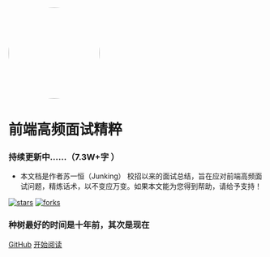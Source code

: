 <img width="180px" style="border-radius: 50%" bor src="https://s1.ax1x.com/2020/04/06/Gysl24.png">

# 前端高频面试精粹
### 持续更新中……（7.3W+字 ）
- 本文档是作者苏一恒（Junking） 校招以来的面试总结，旨在应对前端高频面试问题，精炼话术，以不变应万变。如果本文能为您得到帮助，请给予支持！

[![stars](https://badgen.net/github/stars/827652549/my-book?icon=github&color=4ab8a1)](https://github.com/827652549/my-book) [![forks](https://badgen.net/github/forks/827652549/my-book?icon=github&color=4ab8a1)](https://github.com/827652549/my-book)

### 种树最好的时间是十年前，其次是现在

[GitHub](<https://github.com/827652549/my-book>)
[开始阅读](README.md)



